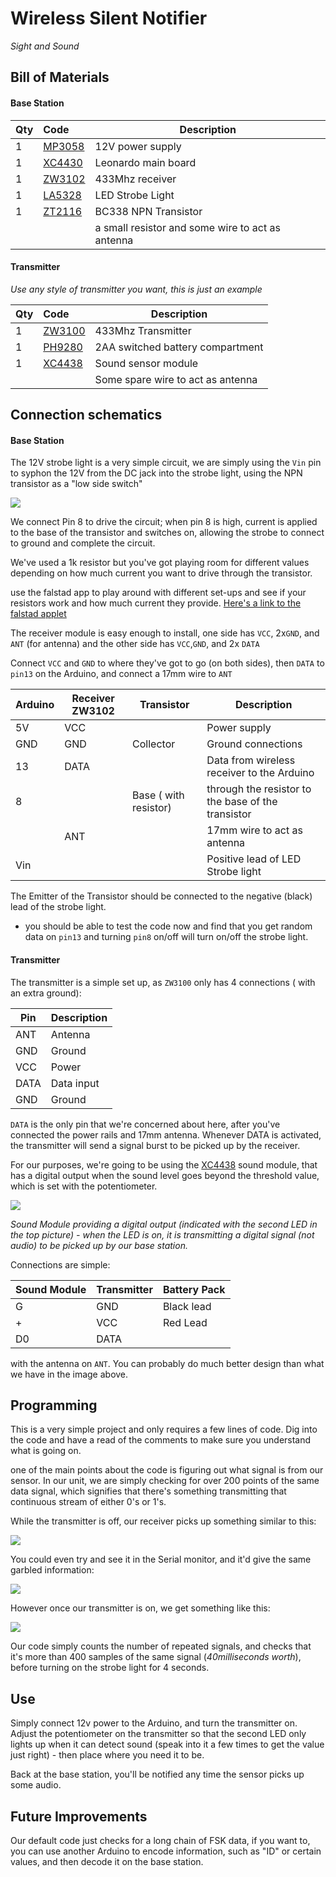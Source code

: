 # Wireless Silent Notifier
_Sight and Sound_


## Bill of Materials

#### Base Station
| Qty | Code | Description
| :------------- | :------------- | --- | 
|1 | [MP3058](http://jaycar.com.au/p/MP3058) | 12V power supply
|1 | [XC4430](http://jaycar.com.au/p/XC4430) | Leonardo main board
|1 | [ZW3102](http://jaycar.com.au/p/ZW3102) | 433Mhz receiver
|1 | [LA5328](http://jaycar.com.au/p/LA5328) | LED Strobe Light
|1 | [ZT2116](http://jaycar.com.au/p/ZT2116) | BC338 NPN Transistor
| | | a small resistor and some wire to act as antenna |


#### Transmitter
_Use any style of transmitter you want, this is just an example_

| Qty | Code | Description
| :------------- | :------------- |--- | 
|1 | [ZW3100](http://jaycar.com.au/p/ZW3100) | 433Mhz Transmitter
|1 | [PH9280](http://jaycar.com.au/p/PH9280) | 2AA switched battery compartment
|1 | [XC4438](http://jaycar.com.au/p/XC4438) | Sound sensor module
| | | Some spare wire to act as antenna |



## Connection schematics

#### Base Station

The 12V strobe light is a very simple circuit, we are simply using the `Vin` pin to syphon the 12V from the DC jack into the strobe light, using the NPN transistor as a "low side switch"

![](images/whole.png)

We connect Pin 8 to drive the circuit; when pin 8 is high, current is applied to the base of the transistor and switches on, allowing the strobe to connect to ground and complete the circuit.

We've used a 1k resistor but you've got playing room for different values depending on how much current you want to drive through the transistor.

use the falstad app to play around with different set-ups and see if your resistors work and how much current they provide. [Here's a link to the falstad  applet ](https://www.falstad.com/circuit/circuitjs.html?cct=$+1+0.000005+10.20027730826997+50+5+43%0At+352+192+288+192+1+1+0.6336865455998801+0.352593191562486+100%0Ag+288+208+288+240+0%0Ar+352+192+416+192+0+1000%0AR+448+176+496+176+0+0+40+5+0+0+0.5%0AR+288+80+288+64+0+0+40+12+0+0+0.5%0AS+416+192+448+192+0+0+false+0+2%0Ag+448+208+448+224+0%0A162+288+80+288+176+1+12+1+0+0+0.01%0A)

The receiver module is easy enough to install, one side has `VCC`, 2x`GND`, and `ANT` (for antenna) and the other side has `VCC`,`GND`, and 2x `DATA`

Connect `VCC` and `GND` to where they've got to go (on both sides), then `DATA` to `pin13` on the Arduino, and connect a 17mm wire to `ANT`

| Arduino | Receiver ZW3102  | Transistor | Description |
| ---  | --- | --- |--- | 
| 5V | VCC | | Power supply |
| GND | GND | Collector | Ground connections |
| 13 | DATA | | Data from wireless receiver to the Arduino |
| 8 | | Base ( with resistor)| through the resistor to the base of the transistor |
| | ANT | | 17mm wire to act as antenna |
| Vin | | | Positive lead of LED Strobe light |

The Emitter of the Transistor should be connected to the negative (black) lead of the strobe light.


* you should be able to test the code now and find that you get random data on `pin13` and turning `pin8` on/off will turn on/off the strobe light.

#### Transmitter

The transmitter is a simple set up, as `ZW3100` only has 4 connections ( with an extra ground):

|Pin| Description|
| --- | --- |
| ANT | Antenna |
| GND | Ground |
| VCC | Power |
| DATA | Data input |
| GND | Ground |

`DATA` is the only pin that we're concerned about here, after you've connected the power rails and 17mm antenna. Whenever DATA is activated, the transmitter will send a signal burst to be picked up by the receiver.

For our purposes, we're going to be using the [XC4438](http://jaycar.com.au/p/XC4438) sound module, that has a digital output when the sound level goes beyond the threshold value, which is set with the potentiometer.

![](images/compare.png)

_Sound Module providing a digital output (indicated with the second LED in the top picture) - when the LED is on, it is transmitting a digital signal (not audio) to be picked up by our base station._

Connections are simple:

| Sound Module | Transmitter | Battery Pack |
| --- | --- | --- |
| G | GND | Black lead |
|+ | VCC | Red Lead |
| D0 | DATA | |

with the antenna on `ANT`. You can probably do much better design than what we have in the image above.

## Programming

This is a very simple project and only requires a few lines of code. Dig into the code and have a read of the comments to make sure you understand what is going on.

one of the main points about the code is figuring out what signal is from our sensor. In our unit, we are simply checking for over 200 points of the same data signal, which signifies that there's something transmitting that continuous stream of either 0's or 1's.

While the transmitter is off, our receiver picks up something similar to this:

![](images/signal.png)

You could even try and see it in the Serial monitor, and it'd give the same garbled information:

![](images/garbage.png)

However once our transmitter is on, we get something like this:

![](images/blit.png)

Our code simply counts the number of repeated signals, and checks that it's more than 400 samples of the same signal (_40milliseconds worth_), before turning on the strobe light for 4 seconds.

## Use

Simply connect 12v power to the Arduino, and turn the transmitter on. Adjust the potentiometer on the transmitter so that the second LED only lights up when it can detect sound (speak into it a few times to get the value just right)  - then place where you need it to be.

Back at the base station, you'll be notified any time the sensor picks up some audio.

## Future Improvements
Our default code just checks for a long chain of FSK data, if you want to, you can use another Arduino to encode information, such as "ID" or certain values, and then decode it on the base station.
